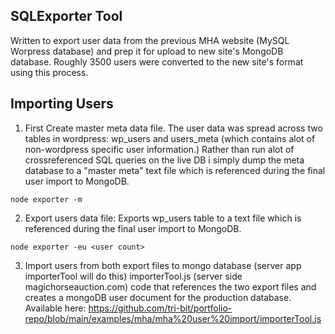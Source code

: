 ## SQLExporter Tool

Written to export user data from the previous MHA website (MySQL Worpress database) and prep it for upload to new site's MongoDB database. Roughly 3500 users were converted to the new site's format using this process.

## Importing Users

1. First Create master meta data file.
The user data was spread across two tables in wordpress: wp_users and users_meta (which contains alot of non-wordpress specific user information.) Rather than run alot of crossreferenced SQL queries on the live DB i simply dump the meta database to a "master meta" text file which is referenced during the final user import to MongoDB.

```
node exporter -m
```

2. Export users data file:
Exports wp_users table to a text file which is referenced during the final user import to MongoDB.

```
node exporter -eu <user count>
```

3. Import users from both export files to mongo database (server app importerTool will do this)
importerTool.js (server side magichorseauction.com) code that references the two export files and creates a mongoDB user document for the production database.
Available here: https://github.com/tri-bit/portfolio-repo/blob/main/examples/mha/mha%20user%20import/importerTool.js

